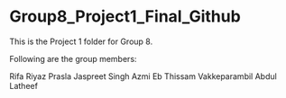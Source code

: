 # Group8_Project1_Final_Github
This is the Project 1 folder for Group 8.

Following are the group members:

Rifa Riyaz Prasla
Jaspreet Singh
Azmi Eb Thissam Vakkeparambil Abdul Latheef 

